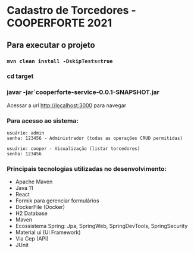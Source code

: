 # Cadastro de Torcedores - COOPERFORTE 2021

## Para executar o projeto

### `mvn clean install -DskipTests=true`
### cd target
### javar -jar`cooperforte-service-0.0.1-SNAPSHOT.jar

Acessar a url [http://localhost:3000](http://localhost:3000) para navegar

### Para acesso ao sistema:

    usuário: admin 
	senha: 123456 - Administrador (todas as operações CRUD permitidas)
	
	usuário: cooper - Visualização (listar torcedores)
	senha: 123456

### Principais tecnologias utilizadas no desenvolvimento:

* Apache Maven
* Java 11
* React
* Formik para gerenciar formulários
* DockerFile (Docker)
* H2 Database
* Maven
* Ecossistema Spring: Jpa, SpringWeb, SpringDevTools, SpringSecurity
* Material ui (Ui Framework)
* Via Cep (API)
* JUnit
